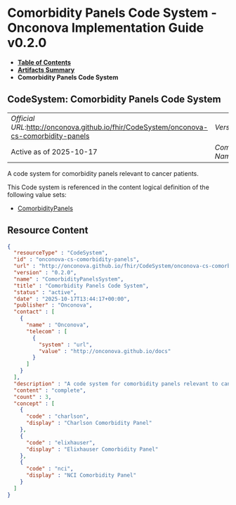 # Comorbidity Panels Code System - Onconova Implementation Guide v0.2.0

* [**Table of Contents**](toc.md)
* [**Artifacts Summary**](artifacts.md)
* **Comorbidity Panels Code System**

## CodeSystem: Comorbidity Panels Code System 

| | |
| :--- | :--- |
| *Official URL*:http://onconova.github.io/fhir/CodeSystem/onconova-cs-comorbidity-panels | *Version*:0.2.0 |
| Active as of 2025-10-17 | *Computable Name*:ComorbidityPanelsSystem |

 
A code system for comorbidity panels relevant to cancer patients. 

 This Code system is referenced in the content logical definition of the following value sets: 

* [ComorbidityPanels](ValueSet-onconova-vs-comorbidity-panels.md)



## Resource Content

```json
{
  "resourceType" : "CodeSystem",
  "id" : "onconova-cs-comorbidity-panels",
  "url" : "http://onconova.github.io/fhir/CodeSystem/onconova-cs-comorbidity-panels",
  "version" : "0.2.0",
  "name" : "ComorbidityPanelsSystem",
  "title" : "Comorbidity Panels Code System",
  "status" : "active",
  "date" : "2025-10-17T13:44:17+00:00",
  "publisher" : "Onconova",
  "contact" : [
    {
      "name" : "Onconova",
      "telecom" : [
        {
          "system" : "url",
          "value" : "http://onconova.github.io/docs"
        }
      ]
    }
  ],
  "description" : "A code system for comorbidity panels relevant to cancer patients.",
  "content" : "complete",
  "count" : 3,
  "concept" : [
    {
      "code" : "charlson",
      "display" : "Charlson Comorbidity Panel"
    },
    {
      "code" : "elixhauser",
      "display" : "Elixhauser Comorbidity Panel"
    },
    {
      "code" : "nci",
      "display" : "NCI Comorbidity Panel"
    }
  ]
}

```
